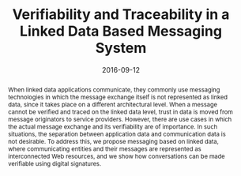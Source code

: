 ---
abstract: When linked data applications communicate, they commonly use messaging technologies
  in which the message exchange itself is not represented as linked data, since it
  takes place on a different architectural level. When a message cannot be verified
  and traced on the linked data level, trust in data is moved from message originators
  to service providers. However, there are use cases in which the actual message exchange
  and its verifiability are of importance. In such situations, the separation between
  application data and communication data is not desirable. To address this, we propose
  messaging based on linked data, where communicating entities and their messages
  are represented as interconnected Web resources, and we show how conversations can
  be made verifiable using digital signatures.
authors:
- Florian Kleedorfer
- Yana Panchenko
- Christina Maria Busch
- Christian Huemer
date: '2016-09-12'
featured: false
links:
- name: Publik
  url: https://publik.tuwien.ac.at/showentry.php?ID=266979&lang=2
publication: 'Talk: 12th International Conference on Semantic Systems (SEMANTICS 2016),
  Leipzig; 09-12-2016 - 09-15-2016; in: "Proceedings of the 12th International Conference
  on Semantic Systems, SEMANTICS 2016", ACM, (2016), ISBN: 978-1-4503-4752-5; 97 -
  100'
publication_types:
- '1'
publishDate: '2016-09-12'
title: Verifiability and Traceability in a Linked Data Based Messaging System
url_pdf: http://publik.tuwien.ac.at/files/publik_266979.pdf
---
